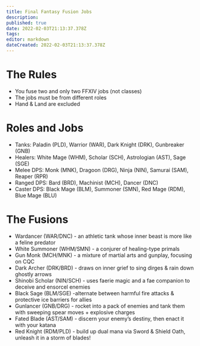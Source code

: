 ```yaml
---
title: Final Fantasy Fusion Jobs
description: 
published: true
date: 2022-02-03T21:13:37.378Z
tags: 
editor: markdown
dateCreated: 2022-02-03T21:13:37.378Z
---
```


# The Rules
* You fuse two and only two FFXIV jobs (not classes)
* The jobs must be from different roles
* Hand & Land are excluded

# Roles and Jobs

* Tanks: Paladin (PLD), Warrior (WAR), Dark Knight (DRK), Gunbreaker (GNB)
* Healers: White Mage (WHM), Scholar (SCH), Astrologian (AST), Sage (SGE)
* Melee DPS: Monk (MNK), Dragoon (DRG), Ninja (NIN), Samurai (SAM), Reaper (RPR)
* Ranged DPS: Bard (BRD), Machinist (MCH), Dancer (DNC)
* Caster DPS: Black Mage (BLM), Summoner (SMN), Red Mage (RDM), Blue Mage (BLU)

# The Fusions

- Wardancer (WAR/DNC) - an athletic tank whose inner beast is more like a feline predator
- White Summoner (WHM/SMN) - a conjurer of healing-type primals
- Gun Monk (MCH/MNK) - a mixture of martial arts and gunplay, focusing on CQC
-  Dark Archer (DRK/BRD) - draws on inner grief to sing dirges & rain down ghostly arrows
- Shinobi Scholar (NIN/SCH) - uses faerie magic and a fae companion to deceive and ensorcel enemies
- Black Sage (BLM/SGE) -alternate between harmful fire attacks & protective ice barriers for allies
- Gunlancer (GNB/DRG) - rocket into a pack of enemies and tank them with sweeping spear moves + explosive charges
- Fated Blade (AST/SAM) - discern your enemy’s destiny, then enact it with your katana
- Red Knight (RDM/PLD) - build up dual mana via Sword & Shield Oath, unleash it in a storm of blades!